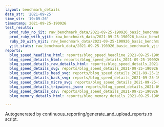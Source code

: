 ```yaml
---
layout: benchmark_details
date_str: '2021-09-25'
time_str: '19:09:26'
timestamp: 2021-09-25-190926
test_results:
  prod_ruby_no_jit: raw_benchmark_data/2021-09-25-190926_basic_benchmark_prod_ruby_no_jit.json
  prod_ruby_with_yjit: raw_benchmark_data/2021-09-25-190926_basic_benchmark_prod_ruby_with_yjit.json
  ruby_30_with_mjit: raw_benchmark_data/2021-09-25-190926_basic_benchmark_ruby_30_with_mjit.json
  yjit_stats: raw_benchmark_data/2021-09-25-190926_basic_benchmark_yjit_stats.json
reports:
  blog_speed_headline_html: reports/blog_speed_headline_2021-09-25-190926.html
  blog_speed_details_html: reports/blog_speed_details_2021-09-25-190926.html
  blog_speed_details_raw_details_html: reports/blog_speed_details_2021-09-25-190926.raw_details.html
  blog_speed_details_svg: reports/blog_speed_details_2021-09-25-190926.svg
  blog_speed_details_head_svg: reports/blog_speed_details_2021-09-25-190926.head.svg
  blog_speed_details_back_svg: reports/blog_speed_details_2021-09-25-190926.back.svg
  blog_speed_details_micro_svg: reports/blog_speed_details_2021-09-25-190926.micro.svg
  blog_speed_details_tripwires_json: reports/blog_speed_details_2021-09-25-190926.tripwires.json
  blog_speed_details_csv: reports/blog_speed_details_2021-09-25-190926.csv
  blog_memory_details_html: reports/blog_memory_details_2021-09-25-190926.html

---
```

Autogenerated by continuous_reporting/generate_and_upload_reports.rb script.

